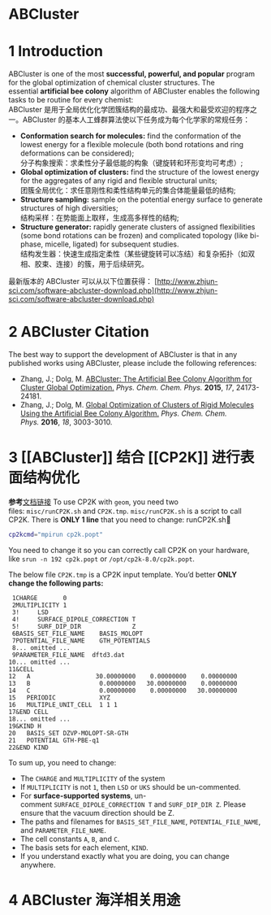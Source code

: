 # ABCluster
# 1 Introduction
ABCluster is one of the most **successful, powerful, and popular** program for the global optimization of chemical cluster structures. The essential **artificial bee colony** algorithm of ABCluster enables the following tasks to be routine for every chemist:  
ABCluster 是用于全局优化化学团簇结构的最成功、最强大和最受欢迎的程序之一。ABCluster 的基本人工蜂群算法使以下任务成为每个化学家的常规任务：

- **Conformation search for molecules:** find the conformation of the lowest energy for a flexible molecule (both bond rotations and ring deformations can be considered);  
    分子构象搜索：求柔性分子最低能的构象（键旋转和环形变均可考虑）;
- **Global optimization of clusters:** find the structure of the lowest energy for the aggregates of any rigid and flexible structural units;  
    团簇全局优化：求任意刚性和柔性结构单元的集合体能量最低的结构;
- **Structure sampling:** sample on the potential energy surface to generate structures of high diversities;  
    结构采样：在势能面上取样，生成高多样性的结构;
- **Structure generator:** rapidly generate clusters of assigned flexibilities (some bond rotations can be frozen) and complicated topology (like bi-phase, micelle, ligated) for subsequent studies.  
    结构发生器：快速生成指定柔性（某些键旋转可以冻结）和复杂拓扑（如双相、胶束、连接）的簇，用于后续研究。
    
最新版本的 ABCluster 可以从以下位置获得： [http://www.zhjun-sci.com/software-abcluster-download.php](http://www.zhjun-sci.com/software-abcluster-download.php)

# 2 ABCluster Citation
The best way to support the development of ABCluster is that in any published works using ABCluster, please include the following references:  
- Zhang, J.; Dolg, M. [ABCluster: The Artificial Bee Colony Algorithm for Cluster Global Optimization.](https://pubs.rsc.org/en/Content/ArticleLanding/2015/CP/C5CP04060D) _Phys. Chem. Chem. Phys._ **2015**, _17_, 24173-24181.  
- Zhang, J.; Dolg, M. [Global Optimization of Clusters of Rigid Molecules Using the Artificial Bee Colony Algorithm.](https://pubs.rsc.org/en/Content/ArticleLanding/2016/CP/C5CP06313B) _Phys. Chem. Chem. Phys._ **2016**, _18_, 3003-3010. 
# 3 [[ABCluster]] 结合 [[CP2K]] 进行表面结构优化
**参考**[文档链接](https://zhjun-sci.com/abcluster/doc/eg-geom-cp2k.html)
To use CP2K with `geom`, you need two files: `misc/runCP2K.sh` and `CP2K.tmp`.
`misc/runCP2K.sh` is a script to call CP2K. There is **ONLY 1 line** that you need to change:
runCP2K.sh[](https://zhjun-sci.com/abcluster/doc/eg-geom-cp2k.html#id1 "Permalink to this code")
```bash
cp2kcmd="mpirun cp2k.popt"
```

You need to change it so you can correctly call CP2K on your hardware, like `srun -n 192 cp2k.popt` or `/opt/cp2k-8.0/cp2k.popt`.

The below file `CP2K.tmp` is a CP2K input template. You’d better **ONLY change the following parts:**

```
 1CHARGE       0
 2MULTIPLICITY 1
 3!     LSD
 4!     SURFACE_DIPOLE_CORRECTION T
 5!     SURF_DIP_DIR              Z
 6BASIS_SET_FILE_NAME    BASIS_MOLOPT
 7POTENTIAL_FILE_NAME    GTH_POTENTIALS
 8... omitted ...
 9PARAMETER_FILE_NAME  dftd3.dat
10... omitted ...
11&CELL
12   A                  30.00000000    0.00000000    0.00000000
13   B                   0.00000000   30.00000000    0.00000000
14   C                   0.00000000    0.00000000   30.00000000
15   PERIODIC            XYZ
16   MULTIPLE_UNIT_CELL  1 1 1
17&END CELL
18... omitted ...
19&KIND H
20   BASIS_SET DZVP-MOLOPT-SR-GTH
21   POTENTIAL GTH-PBE-q1
22&END KIND
```

To sum up, you need to change:
- The `CHARGE` and `MULTIPLICITY` of the system
- If `MULTIPLICITY` is not `1`, then `LSD` or `UKS` should be un-commented.
- For **surface-supported systems**, un-comment `SURFACE_DIPOLE_CORRECTION T` and `SURF_DIP_DIR Z`. Please ensure that the vacuum direction should be Z.
- The paths and filenames for `BASIS_SET_FILE_NAME`, `POTENTIAL_FILE_NAME`, and `PARAMETER_FILE_NAME`.
- The cell constants `A`, `B`, and `C`.
- The basis sets for each element, `KIND`.
- If you understand exactly what you are doing, you can change anywhere.

# 4 ABCluster 海洋相关用途
